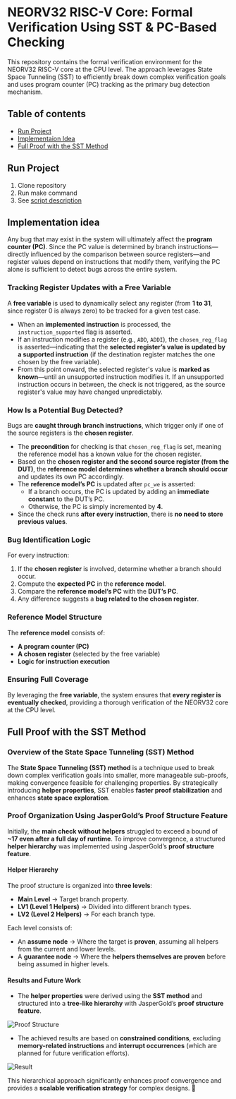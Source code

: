 # NEORV32 RISC-V Core: Formal Verification Using SST & PC-Based Checking

This repository contains the formal verification environment for the NEORV32 RISC-V core at the CPU level. The approach leverages State Space Tunneling (SST) to efficiently break down complex verification goals and uses program counter (PC) tracking as the primary bug detection mechanism.

## Table of contents

- [Run Project](#run-project)
- [Implementaion Idea](#implementation-idea)
- [Full Proof with the SST Method](#full-proof-with-the-sst-method)


## Run Project
1. Clone repository
2. Run make command
3. See [script description](.Jasper_RISC_V/scripts/script_desc.md)

## Implementation idea

Any bug that may exist in the system will ultimately affect the **program counter (PC)**. Since the PC value is determined by branch instructions—directly influenced by the comparison between source registers—and register values depend on instructions that modify them, verifying the PC alone is sufficient to detect bugs across the entire system.  

### **Tracking Register Updates with a Free Variable**  
A **free variable** is used to dynamically select any register (from **1 to 31**, since register 0 is always zero) to be tracked for a given test case.  

- When an **implemented instruction** is processed, the `instruction_supported` flag is asserted.  
- If an instruction modifies a register (e.g., `ADD`, `ADDI`), the `chosen_reg_flag` is asserted—indicating that the **selected register’s value is updated by a supported instruction** (if the destination register matches the one chosen by the free variable).  
- From this point onward, the selected register's value is **marked as known**—until an unsupported instruction modifies it. If an unsupported instruction occurs in between, the check is not triggered, as the source register's value may have changed unpredictably.  

### **How Is a Potential Bug Detected?**  
Bugs are **caught through branch instructions**, which trigger only if one of the source registers is the **chosen register**.  

- The **precondition** for checking is that `chosen_reg_flag` is set, meaning the reference model has a known value for the chosen register.  
- Based on the **chosen register and the second source register (from the DUT)**, the **reference model determines whether a branch should occur** and updates its own PC accordingly.  
- The **reference model’s PC** is updated after `pc_we` is asserted:  
  - If a branch occurs, the PC is updated by adding an **immediate constant** to the DUT’s PC.  
  - Otherwise, the PC is simply incremented by **4**.  
- Since the check runs **after every instruction**, there is **no need to store previous values**.  

### **Bug Identification Logic**  
For every instruction:  
1. If the **chosen register** is involved, determine whether a branch should occur.  
2. Compute the **expected PC** in the **reference model**.  
3. Compare the **reference model’s PC** with the **DUT’s PC**.  
4. Any difference suggests a **bug related to the chosen register**.  

### **Reference Model Structure**  
The **reference model** consists of:  
- **A program counter (PC)**  
- **A chosen register** (selected by the free variable)  
- **Logic for instruction execution**  

### **Ensuring Full Coverage**  
By leveraging the **free variable**, the system ensures that **every register is eventually checked**, providing a thorough verification of the NEORV32 core at the CPU level.  


## Full Proof with the SST Method  

### **Overview of the State Space Tunneling (SST) Method**  
The **State Space Tunneling (SST) method** is a technique used to break down complex verification goals into smaller, more manageable sub-proofs, making convergence feasible for challenging properties. By strategically introducing **helper properties**, SST enables **faster proof stabilization** and enhances **state space exploration**.

### **Proof Organization Using JasperGold’s Proof Structure Feature**  
Initially, the **main check without helpers** struggled to exceed a bound of **~17 even after a full day of runtime**. To improve convergence, a structured **helper hierarchy** was implemented using JasperGold’s **proof structure feature**.  

#### **Helper Hierarchy**  
The proof structure is organized into **three levels**:  
- **Main Level**  → Target branch property.
- **LV1 (Level 1 Helpers)** → Divided into different branch types. 
- **LV2 (Level 2 Helpers)** → For each branch type. 

Each level consists of:  
- An **assume node** → Where the target is **proven**, assuming all helpers from the current and lower levels.  
- A **guarantee node** → Where the **helpers themselves are proven** before being assumed in higher levels.  

#### **Results and Future Work**  
- The **helper properties** were derived using the **SST method** and structured into a **tree-like hierarchy** with JasperGold’s **proof structure feature**.  

![Proof Structure](.Jasper_RISC_V/docs/ps.png)

- The achieved results are based on **constrained conditions**, excluding **memory-related instructions** and **interrupt occurrences** (which are planned for future verification efforts).  

![Result](.Jasper_RISC_V/docs/result.png)

This hierarchical approach significantly enhances proof convergence and provides a **scalable verification strategy** for complex designs. 🚀  


